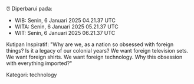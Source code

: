 ⏰ Diperbarui pada:
- WIB: Senin, 6 Januari 2025 04.21.37 UTC
- WITA: Senin, 6 Januari 2025 05.21.37 UTC
- WIT: Senin, 6 Januari 2025 06.21.37 UTC

Kutipan Inspiratif:
"Why are we, as a nation so obsessed with foreign things? Is it a legacy of our colonial years? We want foreign television sets. We want foreign shirts. We want foreign technology. Why this obsession with everything imported?"


Kategori: technology

